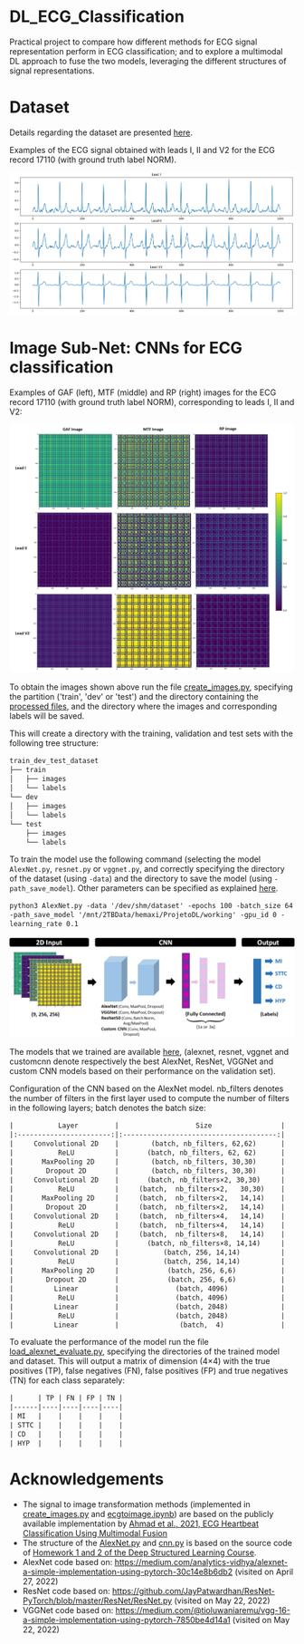 # DL_ECG_Classification

Practical project to compare how different methods for ECG signal representation perform in ECG classification; and to explore a multimodal DL approach to fuse the two models, leveraging the different structures of signal representations.


# Dataset

Details regarding the dataset are presented [here](https://github.com/HemaxiN/DL_ECG_Classification/tree/main/Dataset).

Examples of the ECG signal obtained with leads I, II and V2 for the ECG record 17110 (with ground truth label NORM).

![](https://github.com/HemaxiN/DL_ECG_Classification/blob/main/Images/ecg_record_17110.PNG)



# Image Sub-Net: CNNs for ECG classification

Examples of GAF (left), MTF (middle) and RP (right) images for the ECG record 17110 (with ground truth label NORM), corresponding to leads I, II and V2:

![](https://github.com/HemaxiN/DL_ECG_Classification/blob/main/Images/examples_GAF_MTF_RP1.png)

To obtain the images shown above run the file [create_images.py](https://github.com/HemaxiN/DL_ECG_Classification/blob/main/Dataset/create_images.py), specifying the partition ('train', 'dev' or 'test') and the directory containing the [processed files](https://drive.google.com/drive/folders/1Nas7Gqcj-H28Raui_6z06kpWDsM78OBV), and the directory where the images and corresponding labels will be saved.

This will create a directory with the training, validation and test sets with the following tree structure:

```
train_dev_test_dataset
├── train
│   ├── images
│   └── labels
└── dev
│   ├── images
│   └── labels
└── test
    ├── images
    └── labels
```

To train the model use the following command (selecting the model ```AlexNet.py```, ```resnet.py``` or ```vggnet.py```, and correctly specifying the directory of the dataset (using ```-data```) and the directory to save the model (using ```-path_save_model```). Other parameters can be specified as explained [here](https://github.com/HemaxiN/DL_ECG_Classification/blob/main/AlexNet.py#L145-L157).

```
python3 AlexNet.py -data '/dev/shm/dataset' -epochs 100 -batch_size 64 -path_save_model '/mnt/2TBData/hemaxi/ProjetoDL/working' -gpu_id 0 -learning_rate 0.1  
```

![](https://github.com/HemaxiN/DL_ECG_Classification/blob/main/Images/cnn_conf2.png)

The models that we trained are available [here](https://drive.google.com/drive/folders/12LVLYfjd2N4mTuMwAmtJ6wOwm3y9HWAT?usp=sharing), (alexnet, resnet, vggnet and customcnn denote respectively the best AlexNet, ResNet, VGGNet and custom CNN models based on their performance on the validation set).

Configuration of the CNN based on the AlexNet model. nb_filters denotes the number of filters in the first layer used to compute the number of filters in the following layers; batch denotes the batch size:
```
|           Layer         |                   Size                 |
|:-----------------------:|:--------------------------------------:|
|     Convolutional 2D    |        (batch, nb_filters, 62,62)      |
|           ReLU          |       (batch, nb_filters, 62, 62)      |
|       MaxPooling 2D     |        (batch, nb_filters, 30,30)      |
|        Dropout 2D       |        (batch, nb_filters, 30,30)      |
|     Convolutional 2D    |       (batch, nb_filters×2, 30,30)     |
|           ReLU          |     (batch,  nb_filters×2,   30,30)    |
|       MaxPooling 2D     |     (batch,  nb_filters×2,   14,14)    |
|        Dropout 2D       |     (batch,  nb_filters×2,   14,14)    |
|     Convolutional 2D    |     (batch,  nb_filters×4,   14,14)    |
|           ReLU          |     (batch,  nb_filters×4,   14,14)    |
|     Convolutional 2D    |     (batch,  nb_filters×8,   14,14)    |
|           ReLU          |       (batch, nb_filters×8, 14,14)     |
|     Convolutional 2D    |           (batch, 256, 14,14)          |
|           ReLU          |           (batch, 256, 14,14)          |
|       MaxPooling 2D     |            (batch, 256, 6,6)           |
|        Dropout 2D       |            (batch, 256, 6,6)           |
|          Linear         |              (batch, 4096)             |
|           ReLU          |              (batch, 4096)             |
|          Linear         |              (batch, 2048)             |
|           ReLU          |              (batch, 2048)             |
|          Linear         |               (batch,  4)              |
``` 

To evaluate the performance of the model run the file [load_alexnet_evaluate.py](https://github.com/HemaxiN/DL_ECG_Classification/blob/main/load_alexnet_evaluate.py), specifying the directories of the trained model and dataset. This will output a matrix of dimension (4×4) with the true positives (TP), false negatives (FN), false positives (FP) and true negatives (TN) for each class separately:

```
|      | TP | FN | FP | TN |
|------|----|----|----|----|
| MI   |    |    |    |    |
| STTC |    |    |    |    |
| CD   |    |    |    |    |
| HYP  |    |    |    |    |
```

# Acknowledgements

* The signal to image transformation methods (implemented in [create_images.py](https://github.com/HemaxiN/DL_ECG_Classification/blob/main/Dataset/create_images.py) and [ecgtoimage.ipynb](https://github.com/HemaxiN/DL_ECG_Classification/blob/main/Dataset/ecgtoimage.ipynb)) are based on the publicly available implementation by [Ahmad et al., 2021, ECG Heartbeat Classification Using Multimodal Fusion](https://github.com/zaamad/ECG-Heartbeat-Classification-Using-Multimodal-Fusion)
* The structure of the [AlexNet.py](https://github.com/HemaxiN/DL_ECG_Classification/blob/main/AlexNet.py) and [cnn.py](https://github.com/HemaxiN/DL_ECG_Classification/blob/main/cnn.py) is based on the source code of [Homework 1 and 2 of the Deep Structured Learning Course](https://fenix.tecnico.ulisboa.pt/disciplinas/AEProf/2021-2022/1-semestre/homeworks).
* AlexNet code based on: https://medium.com/analytics-vidhya/alexnet-a-simple-implementation-using-pytorch-30c14e8b6db2 (visited on April 27, 2022)
* ResNet code based on: https://github.com/JayPatwardhan/ResNet-PyTorch/blob/master/ResNet/ResNet.py (visited on May 22, 2022)
* VGGNet code based on: https://medium.com/@tioluwaniaremu/vgg-16-a-simple-implementation-using-pytorch-7850be4d14a1 (visited on May 22, 2022)
